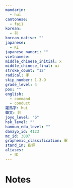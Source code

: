 ```yaml
---
mandarin:
  - huī
cantonese:
  - fai1
korean:
  - 휘
korean_native: ""
japanese:
  - KI
japanese_nanori: ""
vietnamese:
middle_chinese_initial: x
middle_chinese_final: ʉi
stroke_count: "12"
radical: 手
skip_number: 1-3-9
grade_level: 4
pos: ""
english:
  - command
  - conduct
羅馬字: hui
韓文: 휘
joyo_level: "6"
hsk_level: ""
hanmun_edu_level: ""
danayo_id: 4123
mc_id: 3007
graphemic_classification: 軍
stand_in: 指揮
aliases:
  - 挥
---
```


# Notes
